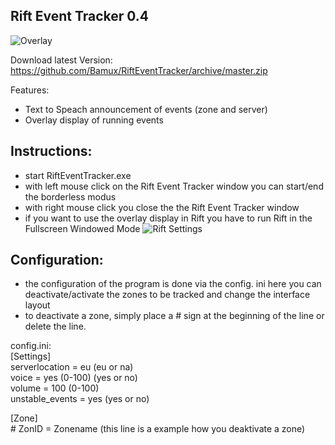 ## Rift Event Tracker 0.4
![Overlay](https://cdn.discordapp.com/attachments/374932500910309379/422081814950313984/unknown.png)

Download latest Version: https://github.com/Bamux/RiftEventTracker/archive/master.zip

Features:
- Text to Speach announcement of events (zone and server)
- Overlay display of running events

## Instructions:
- start RiftEventTracker.exe
- with left mouse click on the Rift Event Tracker window you can start/end the borderless modus
- with right mouse click you close the the Rift Event Tracker window
- if you want to use the overlay display in Rift you have to run Rift in the Fullscreen Windowed Mode
![Rift Settings](https://cdn.discordapp.com/attachments/374932500910309379/422085099841126400/unknown.png)

## Configuration:
- the configuration of the program is done via the config. ini here you can deactivate/activate the zones to be tracked and change the interface layout
- to deactivate a zone, simply place a # sign at the beginning of the line or delete the line.

config.ini:<br>
  [Settings]<br>
  serverlocation = eu (eu or na)<br>
  voice = yes (0-100) (yes or no)<br>
  volume = 100 (0-100)<br>
  unstable_events = yes (yes or no)<br>

  [Zone]<br># ZonID = Zonename (this line is a example how you deaktivate a zone)
